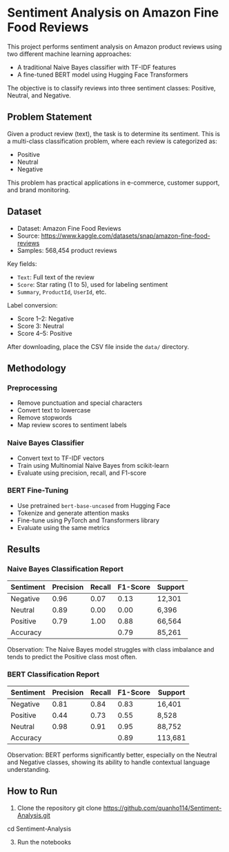 # Sentiment Analysis on Amazon Fine Food Reviews

This project performs sentiment analysis on Amazon product reviews using two different machine learning approaches:

- A traditional Naive Bayes classifier with TF-IDF features
- A fine-tuned BERT model using Hugging Face Transformers

The objective is to classify reviews into three sentiment classes: Positive, Neutral, and Negative.

## Problem Statement

Given a product review (text), the task is to determine its sentiment. This is a multi-class classification problem, where each review is categorized as:

- Positive
- Neutral
- Negative

This problem has practical applications in e-commerce, customer support, and brand monitoring.

## Dataset

- Dataset: Amazon Fine Food Reviews
- Source: https://www.kaggle.com/datasets/snap/amazon-fine-food-reviews
- Samples: 568,454 product reviews

Key fields:
- `Text`: Full text of the review
- `Score`: Star rating (1 to 5), used for labeling sentiment
- `Summary`, `ProductId`, `UserId`, etc.

Label conversion:
- Score 1–2: Negative
- Score 3: Neutral
- Score 4–5: Positive

After downloading, place the CSV file inside the `data/` directory.

## Methodology

### Preprocessing
- Remove punctuation and special characters
- Convert text to lowercase
- Remove stopwords
- Map review scores to sentiment labels

### Naive Bayes Classifier
- Convert text to TF-IDF vectors
- Train using Multinomial Naive Bayes from scikit-learn
- Evaluate using precision, recall, and F1-score

### BERT Fine-Tuning
- Use pretrained `bert-base-uncased` from Hugging Face
- Tokenize and generate attention masks
- Fine-tune using PyTorch and Transformers library
- Evaluate using the same metrics

## Results

### Naive Bayes Classification Report

| Sentiment | Precision | Recall | F1-Score | Support |
|----------|-----------|--------|----------|---------|
| Negative | 0.96      | 0.07   | 0.13     | 12,301  |
| Neutral  | 0.89      | 0.00   | 0.00     | 6,396   |
| Positive | 0.79      | 1.00   | 0.88     | 66,564  |
| Accuracy |           |        | 0.79     | 85,261  |

Observation: The Naive Bayes model struggles with class imbalance and tends to predict the Positive class most often.

### BERT Classification Report

| Sentiment | Precision | Recall | F1-Score | Support |
|----------|-----------|--------|----------|---------|
| Negative | 0.81      | 0.84   | 0.83     | 16,401  |
| Positive | 0.44      | 0.73   | 0.55     | 8,528   |
| Neutral  | 0.98      | 0.91   | 0.95     | 88,752  |
| Accuracy |           |        | 0.89     | 113,681 |

Observation: BERT performs significantly better, especially on the Neutral and Negative classes, showing its ability to handle contextual language understanding.

## How to Run

1. Clone the repository
git clone https://github.com/quanho114/Sentiment-Analysis.git

cd Sentiment-Analysis

3. Run the notebooks
